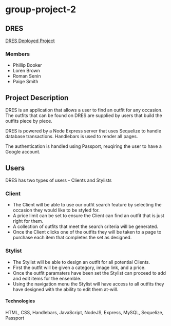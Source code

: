 # group-project-2

## DRES

[DRES Deployed Project](https://dresfit.herokuapp.com/)

### Members

- Phillip Booker
- Loren Brown
- Roman Senin
- Paige Smith

## Project Description

DRES is an application that allows a user to find an outfit for any occasion. The outfits that can be found on DRES are supplied by users that build the outfits piece by piece.

DRES is powered by a Node Express server that uses Sequelize to handle database transactions. Handlebars is used to render all pages.

The authentication is handled using Passport, reuqiring the user to have a Google account.

## Users

DRES has two types of users - Clients and Stylists

### Client

- The Client will be able to use our outfit search feature by selecting the occasion they would like to be styled for.
- A price limit can be set to ensure the Client can find an outfit that is just right for them.
- A collection of outfits that meet the search criteria will be generated.
- Once the Client clicks one of the outfits they will be taken to a page to purchase each item that completes the set as designed.

### Stylist

- The Stylist will be able to design an outfit for all potential Clients.
- First the outfit will be given a category, image link, and a price.
- Once the outfit paramaters have been set the Stylist can proceed to add and edit items for the ensemble.
- Using the navigation menu the Stylist will have access to all outfits they have designed  with the ability to edit them at-will.

#### Technologies

HTML, CSS, Handlebars, JavaScript, NodeJS, Express, MySQL, Sequelize, Passport